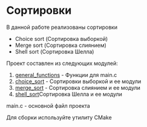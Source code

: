 <h1>Сортировки</h1>
<p>В данной работе реализованы сортировки</p>
<ul>
    <li>Choice sort (Сортировка выборкой)</li>
    <li>Merge sort (Сортировка слиянием)</li>
    <li>Shell sort (Сортировка Шелла)</li>
</ul>
<p>Проект составлен из следующих модулей:</p>
<ol>
    <li><a href="https://github.com/Jacobeaen/C/tree/master/labs_god/lab4/general_functions">general_functions</a> - Функции для main.c</li>
    <li><a href="https://github.com/Jacobeaen/C/tree/master/labs_god/lab4/choice_sort">choice_sort</a> - Cортировки выборкой и ее модули</li>
    <li><a href="https://github.com/Jacobeaen/C/tree/master/labs_god/lab4/merge_sort">merge_sort</a> - Сортировка слиянием и ее модули</li>
    <li><a href="https://github.com/Jacobeaen/C/tree/master/labs_god/lab4/shell_sort">shell_sort</a>Сортировка Шелла и ее модули</li>
</ol>

<p>main.c - основной файл проекта</p>
<p>Для сборки используйте утилиту CMake</p>